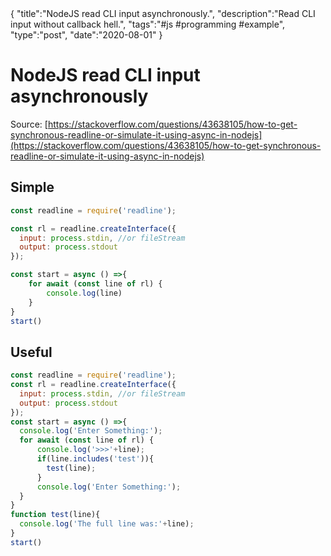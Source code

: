 <steelsky>
{
  "title":"NodeJS read CLI input asynchronously.",
  "description":"Read CLI input without callback hell.",
  "tags":"#js #programming #example",
  "type":"post",
  "date":"2020-08-01"
}
</steelsky>

# NodeJS read CLI input asynchronously

Source: [https://stackoverflow.com/questions/43638105/how-to-get-synchronous-readline-or-simulate-it-using-async-in-nodejs](https://stackoverflow.com/questions/43638105/how-to-get-synchronous-readline-or-simulate-it-using-async-in-nodejs)

## Simple

```javascript
const readline = require('readline');

const rl = readline.createInterface({
  input: process.stdin, //or fileStream 
  output: process.stdout
});

const start = async () =>{
    for await (const line of rl) {
        console.log(line)
    }
}
start()
```

## Useful

```javascript
const readline = require('readline');
const rl = readline.createInterface({
  input: process.stdin, //or fileStream 
  output: process.stdout
});
const start = async () =>{
  console.log('Enter Something:');
  for await (const line of rl) {
      console.log('>>>'+line);
      if(line.includes('test')){
        test(line);
      }
      console.log('Enter Something:');
  }
}
function test(line){
  console.log('The full line was:'+line);
}
start()
```
